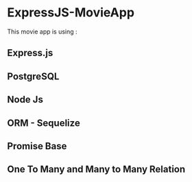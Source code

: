 # ExpressJS-MovieApp

This movie app is using :
## Express.js
## PostgreSQL
## Node Js
## ORM - Sequelize
## Promise Base
## One To Many and Many to Many Relation
